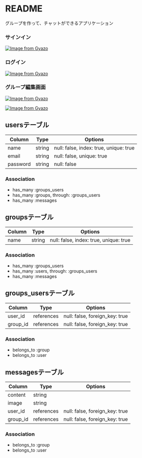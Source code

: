 # README
グループを作って、チャットができるアプリケーション

### サインイン
[![Image from Gyazo](https://i.gyazo.com/42fc183d9c7a995589001d2317bc67d1.png)](https://gyazo.com/42fc183d9c7a995589001d2317bc67d1)

### ログイン
[![Image from Gyazo](https://i.gyazo.com/0411950678db89cd1a9b7afed81fc94f.png)](https://gyazo.com/0411950678db89cd1a9b7afed81fc94f)

### グループ編集画面
[![Image from Gyazo](https://i.gyazo.com/a50f823e4e58f908bd0aa31fd94950c5.gif)](https://gyazo.com/a50f823e4e58f908bd0aa31fd94950c5)

[![Image from Gyazo](https://i.gyazo.com/44f3e4169f29bc6badd7592f14eca031.gif)](https://gyazo.com/44f3e4169f29bc6badd7592f14eca031)
## usersテーブル

|Column|Type|Options|
|------|----|-------|
|name|string|null: false, index: true, unique: true|
|email|string|null: false, unique: true|
|password|string|null: false|

### Association
- has_many :groups_users
- has_many :groups, through: :groups_users
- has_many :messages

## groupsテーブル

|Column|Type|Options|
|------|----|-------|
|name|string|null: false, index: true, unique: true|

### Association
- has_many :groups_users
- has_many :users, through: :groups_users
- has_many :messages

## groups_usersテーブル

|Column|Type|Options|
|------|----|-------|
|user_id|references|null: false, foreign_key: true|
|group_id|references|null: false, foreign_key: true|

### Association
- belongs_to :group
- belongs_to :user

## messagesテーブル

|Column|Type|Options|
|------|----|-------|
|content|string||
|image|string||
|user_id|references|null: false, foreign_key: true|
|group_id|references|null: false, foreign_key: true|

### Association
- belongs_to :group
- belongs_to :user